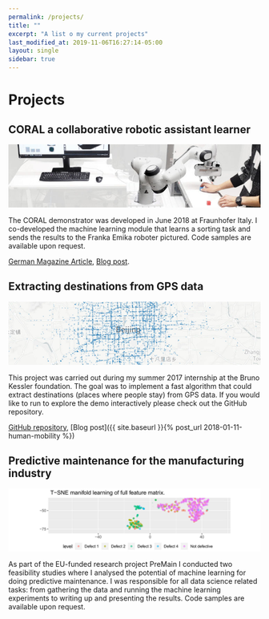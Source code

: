 ```yaml
---
permalink: /projects/
title: ""
excerpt: "A list o my current projects"
last_modified_at: 2019-11-06T16:27:14-05:00
layout: single
sidebar: true
---
```

# Projects

## CORAL a collaborative robotic assistant learner

![jpg](/assets/images/projects/coral_teaser.jpg)

The CORAL demonstrator was developed in June 2018 at Fraunhofer Italy. I co-developed the machine learning module that learns a sorting task and sends the results to the Franka Emika roboter pictured.  Code samples are available upon request.

[German Magazine Article](https://www.industrie40-management.de/node/275), [Blog post](https://sebastianbertoli.github.io/blog/coral/).

## Extracting destinations from GPS data

![jpg](/assets/images/projects/readme_teaser.jpg)

This project was carried out during my summer 2017 internship at the Bruno Kessler foundation. The goal was to implement a fast algorithm that could
extract destinations (places where people stay) from GPS data. If you would like to run to explore the demo interactively please check out the GitHub repository.

[GitHub repository](https://github.com/sebastianbertoli/Github-internship_human_mobility), [Blog post]({{ site.baseurl }}{% post_url 2018-01-11-human-mobility %})

## Predictive maintenance for the manufacturing industry

![jpg](/assets/images/projects/premain_teaser.jpg)

As part of the EU-funded research project PreMain I conducted two feasibility studies where I analysed the potential of machine learning for doing predictive maintenance. I was responsible for all data science related tasks: from gathering the data and running the machine learning experiments to writing up and presenting the results. Code samples are available upon request.